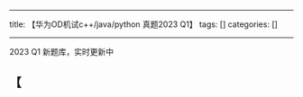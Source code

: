 
--- 
title:  【华为OD机试c++/java/python 真题2023 Q1】 
tags: []
categories: [] 

---
2023 Q1 新题库，实时更新中

## 【
